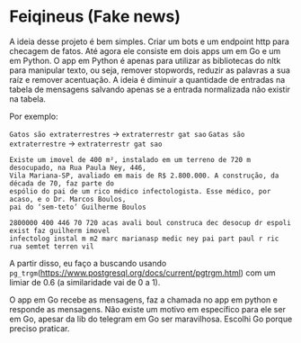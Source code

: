# Feiqineus (Fake news)

A ideia desse projeto é bem simples. 
Criar um bots e um endpoint http para checagem de fatos. 
Até agora ele consiste em dois apps um em Go e um em Python.
O app em Python é apenas para utilizar as bibliotecas do nltk para manipular texto, ou seja, 
remover stopwords, reduzir as palavras a sua raíz e remover acentuação. 
A ideia é diminuir a quantidade de entradas na tabela de mensagens salvando apenas se a entrada normalizada não existir 
na tabela. 

Por exemplo:

`Gatos são extraterrestres` -> `extraterrestr gat sao`
`Gatas são extraterrestre` -> `extraterrestr gat sao`

```
Existe um imovel de 400 m², instalado em um terreno de 720 m desocupado, na Rua Paula Ney, 446,
Vila Mariana-SP, avaliado em mais de R$ 2.800.000. A construção, da década de 70, faz parte do 
espólio do pai de um rico médico infectologista. Esse médico, por acaso, e o Dr. Marcos Boulos,
pai do ‘sem-teto’ Guilherme Boulos
```

```
2800000 400 446 70 720 acas avali boul construca dec desocup dr espoli exist faz guilherm imovel
infectolog instal m m2 marc marianasp medic ney pai part paul r ric rua semtet terren vil
```

A partir disso, eu faço a buscando usando `pg_trgm`(https://www.postgresql.org/docs/current/pgtrgm.html) com um limiar
de 0.6 (a similaridade vai de 0 a 1).

O app em Go recebe as mensagens, faz a chamada no app em python e responde as mensagens. 
Não existe um motivo em específico para ele ser em Go, apesar da lib do telegram em Go ser maravilhosa.
Escolhi Go porque preciso praticar. 
